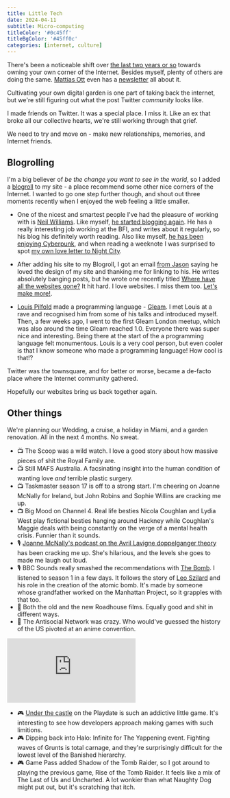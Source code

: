 ```yaml
---
title: Little Tech
date: 2024-04-11
subtitle: Micro-computing
titleColor: '#0c45ff'
titleBgColor: '#45ff0c'
categories: [internet, culture]
---
```


There's been a noticeable shift over [the last two years or so](https://en.wikipedia.org/wiki/Twitter#Acquisition_by_Elon_Musk) towards owning your own corner of the Internet. Besides myself, plenty of others are doing the same. [Mattias Ott](https://matthiasott.com/) even has a [newsletter](https://buttondown.email/ownyourweb) all about it.

Cultivating your own digital garden is one part of taking back the internet, but we're still figuring out what the post Twitter _community_ looks like.

I made friends on Twitter. It was a special place. I miss it. Like an ex that broke all our collective hearts, we're still working through that grief.

We need to try and move on - make new relationships, memories, and Internet friends.

## Blogrolling

I'm a big believer of _be the change you want to see in the world_, so I added a [blogroll](/blogroll) to my site - a place recommend some other nice corners of the Internet. I wanted to go one step further though, and shout out three moments recently when I enjoyed the web feeling a little smaller.

- One of the nicest and smartest people I've had the pleasure of working with is [Neil Williams](https://neilojwilliams.net/). Like myself, [he started blogging again](https://neilojwilliams.net/on-starting-this-24-october-2023/). He has a really interesting job working at the BFI, and writes about it regularly, so his blog his definitely worth reading. Also like myself, [he has been enjoying Cyberpunk](https://neilojwilliams.net/week-notes-3-10-march-2024/), and when reading a weeknote I was surprised to spot [my own love letter to Night City](/blog/i-love-night-city).

- After adding his site to my Blogroll, I got an email [from Jason](https://www.fromjason.xyz/) saying he loved the design of my site and thanking me for linking to his. He writes absolutely banging posts, but he wrote one recently titled [Where have all the websites gone?](https://www.fromjason.xyz/p/notebook/where-have-all-the-websites-gone/) It hit hard. I love websites. I miss them too. [Let's make more!](/blog/lets-make-mad-shit).

- [Louis Pilfold](https://lpil.uk/) made a programming language - [Gleam](https://gleam.run/). I met Louis at a rave and recognised him from some of his talks and introduced myself. Then, a few weeks ago, I went to the first Gleam London meetup, which was also around the time Gleam reached 1.0. Everyone there was super nice and interesting. Being there at the start of the a programming language felt monumentous. Louis is a very cool person, but even cooler is that I know someone who made a programming language! How cool is that!?

Twitter was _the_ townsquare, and for better or worse, became a de-facto place where the Internet community gathered.

Hopefully our websites bring us back together again.

## Other things

We're planning our Wedding, a cruise, a holiday in Miami, and a garden renovation. All in the next 4 months. No sweat.

- 📺 The Scoop was a wild watch. I love a good story about how massive pieces of shit the Royal Family are.
- 📺 Still MAFS Australia. A facsinating insight into the human condition of wanting love _and_ terrible plastic surgery.
- 📺 Taskmaster season 17 is off to a strong start. I'm cheering on Joanne McNally for Ireland, but John Robins and Sophie Willins are cracking me up.
- 📺 Big Mood on Channel 4. Real life besties Nicola Coughlan and Lydia West play fictional besties hanging around Hackney while Coughlan's Maggie deals with being constantly on the verge of a mental health crisis. Funnier than it sounds.
- 🎙️ [Joanne McNally's podcast on the Avril Lavigne doppelganger theory](https://www.bbc.co.uk/programmes/p0hm63nc) has been cracking me up. She's hilarious, and the levels she goes to made me laugh out loud.
- 🎙 BBC Sounds really smashed the recommendations with [The Bomb](https://www.bbc.co.uk/sounds/play/p08mdypb). I listened to season 1 in a few days. It follows the story of [Leo Szilard](https://en.wikipedia.org/wiki/Leo_Szilard) and his role in the creation of the atomic bomb. It's made by someone whose grandfather worked on the Manhattan Project, so it grapples with that too.
- 🍿 Both the old and the new Roadhouse films. Equally good and shit in different ways.
- 🍿 The Antisocial Network was crazy. Who would've guessed the history of the US pivoted at an anime convention.

<iframe src="https://www.youtube.com/embed/GK_C54Q_9QY?si=yzVh4A6eGOKA8SBq" title="YouTube video player" frameborder="0" allow="accelerometer; autoplay; clipboard-write; encrypted-media; gyroscope; picture-in-picture; web-share" referrerpolicy="strict-origin-when-cross-origin" allowfullscreen></iframe>

- 🎮 [Under the castle](https://dani-diez.itch.io/under-the-castle) on the Playdate is such an addictive little game. It's interesting to see how developers approach making games with such limitions.
- 🎮 Dipping back into Halo: Infinite for The Yappening event. Fighting waves of Grunts is total carnage, and they're surprisingly difficult for the lowest level of the Banished hierarchy.
- 🎮 Game Pass added Shadow of the Tomb Raider, so I got around to playing the previous game, Rise of the Tomb Raider. It feels like a mix of The Last of Us and Uncharted. A lot wonkier than what Naughty Dog might put out, but it's scratching that itch.
